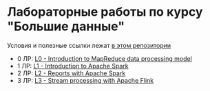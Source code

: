 # Лабораторные работы по курсу "Большие данные"

Условия и полезные ссылки лежат [в этом репозитории](https://git.ai.ssau.ru/tk/big_data/src/branch/bachelor)

- 0 ЛР: [L0 - Introduction to MapReduce data processing model](/L0%20-%20Introduction%20to%20MapReduce%20data%20processing%20model/)
- 1 ЛР: [L1 - Introduction to Apache Spark](/L1%20-%20Introduction%20to%20Apache%20Spark/)
- 2 ЛР: [L2 - Reports with Apache Spark](/L2%20-%20Reports%20with%20Apache%20Spark/)
- 3 ЛР: [L3 - Stream processing with Apache Flink](/L3%20-%20Stream%20processing%20with%20Apache%20Flink/)
